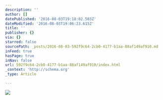 ```yaml
---
description: ''
author: []
datePublished: '2016-08-03T19:18:02.503Z'
dateModified: '2016-08-03T19:06:23.615Z'
title: ''
publisher: {}
via: {}
starred: false
sourcePath: _posts/2016-08-03-592f9c64-2cb0-4177-b1aa-88af149af910.md
inFeed: true
hasPage: true
inNav: false
url: 592f9c64-2cb0-4177-b1aa-88af149af910/index.html
_context: 'http://schema.org'
_type: Article

---
```

![](https://the-grid-user-content.s3-us-west-2.amazonaws.com/8254d91e-193d-42af-89c2-62053ac74b33.png)